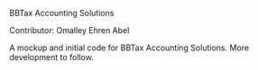 BBTax Accounting Solutions

Contributor: Omalley Ehren Abel

A mockup and initial code for BBTax Accounting Solutions. More development to follow.
